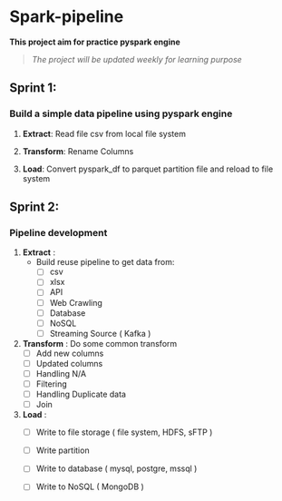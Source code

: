 # Spark-pipeline

**This project aim for practice pyspark engine**
> *The project will be updated weekly for learning purpose*


## Sprint 1:
### Build a simple data pipeline using pyspark engine 

1. **Extract**: Read file csv from local file system

2. **Transform**: Rename Columns

3. **Load**: Convert pyspark_df to parquet partition file and reload to file system


## Sprint 2:
### Pipeline development
1. **Extract** : 
    * Build reuse pipeline to get data from:
        * [ ] csv
        * [ ] xlsx
        * [ ] API
        * [ ] Web Crawling
        * [ ] Database
        * [ ] NoSQL
        * [ ] Streaming Source ( Kafka )

2. **Transform** : Do some common transform
    * [ ] Add new columns
    * [ ] Updated columns
    * [ ] Handling N/A
    * [ ] Filtering
    * [ ] Handling Duplicate data
    * [ ] Join
3. **Load** : 
    * [ ] Write to file storage ( file system, HDFS, sFTP )
    * [ ] Write partition
    * [ ] Write to database ( mysql, postgre, mssql )
    * [ ] Write to NoSQL ( MongoDB )



